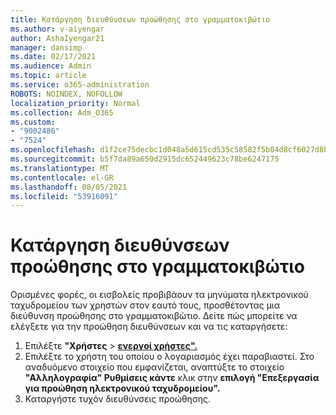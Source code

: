 ```yaml
---
title: Κατάργηση διευθύνσεων προώθησης στο γραμματοκιβώτιο
ms.author: v-aiyengar
author: AshaIyengar21
manager: dansimp
ms.date: 02/17/2021
ms.audience: Admin
ms.topic: article
ms.service: o365-administration
ROBOTS: NOINDEX, NOFOLLOW
localization_priority: Normal
ms.collection: Adm_O365
ms.custom:
- "9002486"
- "7524"
ms.openlocfilehash: d1f2ce75decbc1d048a5d615cd535c58582f5b04d8cf6027d8b3f681bf04b79d
ms.sourcegitcommit: b5f7da89a650d2915dc652449623c78be6247175
ms.translationtype: MT
ms.contentlocale: el-GR
ms.lasthandoff: 08/05/2021
ms.locfileid: "53916091"
---
```

# <a name="remove-forwarding-addresses-on-the-mailbox"></a>Κατάργηση διευθύνσεων προώθησης στο γραμματοκιβώτιο

Ορισμένες φορές, οι εισβολείς προβιβάουν τα μηνύματα ηλεκτρονικού ταχυδρομείου των χρηστών στον εαυτό τους, προσθέτοντας μια διεύθυνση προώθησης στο γραμματοκιβώτιο. Δείτε πώς μπορείτε να ελέγξετε για την προώθηση διευθύνσεων και να τις καταργήσετε:

1. Επιλέξτε **"Χρήστες**  >  **[ενεργοί χρήστες".](https://go.microsoft.com/fwlink/p/?linkid=834822)**
1. Επιλέξτε το χρήστη του οποίου ο λογαριασμός έχει παραβιαστεί. Στο αναδυόμενο στοιχείο που εμφανίζεται, αναπτύξτε το στοιχείο **"Αλληλογραφία" Ρυθμίσεις κάντε** κλικ στην **επιλογή "Επεξεργασία** **για προώθηση ηλεκτρονικού ταχυδρομείου".**
1. Καταργήστε τυχόν διευθύνσεις προώθησης.
